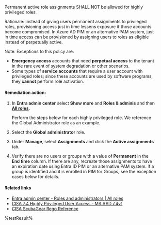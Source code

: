 Permanent active role assignments SHALL NOT be allowed for highly privileged roles.

Rationale: Instead of giving users permanent assignments to privileged roles, provisioning access just in time lessens exposure if those accounts become compromised. In Azure AD PIM or an alternative PAM system, just in time access can be provisioned by assigning users to roles as eligible instead of perpetually active.

Note: Exceptions to this policy are:
* **Emergency access** accounts that need **perpetual access** to the tenant in the rare event of system degradation or other scenarios.
* Some types of **service accounts** that require a user account with privileged roles; since these accounts are used by software programs, they **cannot** perform role activation.

#### Remediation action:

1. In **Entra admin center** select **Show more** and **Roles & adminis** and then **[All roles](https://entra.microsoft.com/#view/Microsoft_AAD_IAM/RolesManagementMenuBlade/~/AllRoles)**.

    Perform the steps below for each highly privileged role. We reference the Global Administrator role as an example.

2. Select the **Global administrator** role.
3. Under **Manage**, select **Assignments** and click the **Active assignments** tab.
4. Verify there are no users or groups with a value of **Permanent** in the **End time** column. If there are any, recreate those assignments to have an expiration date using Entra ID PIM or an alternative PAM system. If a group is identified and it is enrolled in PIM for Groups, see the exception cases below for details.

#### Related links

* [Entra admin center - Roles and administrators | All roles](https://entra.microsoft.com/#view/Microsoft_AAD_IAM/RolesManagementMenuBlade/~/AllRoles)
* [CISA 7.4 Highly Privileged User Access - MS.AAD.7.4v1](https://github.com/cisagov/ScubaGear/blob/main/PowerShell/ScubaGear/baselines/aad.md#msaad74v1)
* [CISA ScubaGear Rego Reference](https://github.com/cisagov/ScubaGear/blob/main/PowerShell/ScubaGear/Rego/AADConfig.rego#L856)

<!--- Results --->
%testResult%
